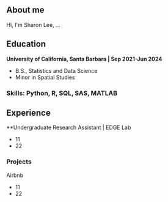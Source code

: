 ## About me
Hi, I'm Sharon Lee, ...

## Education
**University of California, Santa Barbara | Sep 2021-Jun 2024**
- B.S., Statistics and Data Science
- Minor in Spatial Studies

### Skills: Python, R, SQL, SAS, MATLAB

## Experience
**Undergraduate Research Assistant | EDGE Lab
- 11
- 22

### Projects
Airbnb
- 11
- 22
